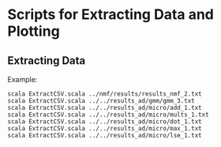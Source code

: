 Scripts for Extracting Data and Plotting 
===

Extracting Data
---
Example:
```
scala ExtractCSV.scala ../nmf/results/results_nmf_2.txt 
scala ExtractCSV.scala ../../results_ad/gmm/gmm_3.txt
scala ExtractCSV.scala ../../results_ad/micro/add_1.txt 
scala ExtractCSV.scala ../../results_ad/micro/mults_1.txt 
scala ExtractCSV.scala ../../results_ad/micro/dot_1.txt 
scala ExtractCSV.scala ../../results_ad/micro/max_1.txt 
scala ExtractCSV.scala ../../results_ad/micro/lse_1.txt 
```